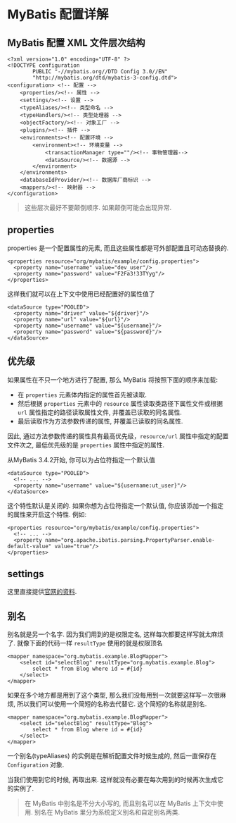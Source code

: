 # MyBatis 配置详解

## MyBatis 配置 XML 文件层次结构
```
<?xml version="1.0" encoding="UTF-8" ?>
<!DOCTYPE configuration
        PUBLIC "-//mybatis.org//DTD Config 3.0//EN"
        "http://mybatis.org/dtd/mybatis-3-config.dtd">
<configuration> <!-- 配置 -->
    <properties/><!-- 属性 -->
    <settings/><!-- 设置 -->
    <typeAliases/><!-- 类型命名 -->
    <typeHandlers/><!-- 类型处理器 -->
    <objectFactory/><!-- 对象工厂 -->
    <plugins/><!-- 插件 -->
    <environments><!-- 配置环境 -->
        <environment><!-- 环境变量 -->
            <transactionManager type=""/><!-- 事物管理器-->
            <dataSource/><!-- 数据源 -->
        </environment>
    </environments>
    <databaseIdProvider/><!-- 数据库厂商标识 -->
    <mappers/><!-- 映射器 -->
</configuration>
```

> 这些层次最好不要颠倒顺序. 如果颠倒可能会出现异常.

## properties
properties 是一个配置属性的元素, 而且这些属性都是可外部配置且可动态替换的.
```
<properties resource="org/mybatis/example/config.properties">
  <property name="username" value="dev_user"/>
  <property name="password" value="F2Fa3!33TYyg"/>
</properties>
```

这样我们就可以在上下文中使用已经配置好的属性值了

```
<dataSource type="POOLED">
  <property name="driver" value="${driver}"/>
  <property name="url" value="${url}"/>
  <property name="username" value="${username}"/>
  <property name="password" value="${password}"/>
</dataSource>
```

## 优先级
如果属性在不只一个地方进行了配置, 那么 MyBatis 将按照下面的顺序来加载:
 - 在 ```properties``` 元素体内指定的属性首先被读取.
 - 然后根据 ```properties``` 元素中的 ```resource``` 属性读取类路径下属性文件或根据 ```url``` 属性指定的路径读取属性文件, 并覆盖已读取的同名属性.
 - 最后读取作为方法参数传递的属性, 并覆盖已读取的同名属性.

因此, 通过方法参数传递的属性具有最高优先级，```resource/url``` 属性中指定的配置文件次之, 最低优先级的是 ```properties``` 属性中指定的属性.

从MyBatis 3.4.2开始, 你可以为占位符指定一个默认值
```
<dataSource type="POOLED">
  <!-- ... -->
  <property name="username" value="${username:ut_user}"/>
</dataSource>
```

这个特性默认是关闭的. 如果你想为占位符指定一个默认值, 你应该添加一个指定的属性来开启这个特性. 例如:
```
<properties resource="org/mybatis/example/config.properties">
  <!-- ... -->
  <property name="org.apache.ibatis.parsing.PropertyParser.enable-default-value" value="true"/>
</properties>
```

## settings

这里直接提供[官网的资料](http://www.mybatis.org/mybatis-3/zh/configuration.html#settings).

## 别名

别名就是另一个名字. 因为我们用到的是权限定名, 这样每次都要这样写就太麻烦了. 就像下面的代码一样 ```resultType``` 使用的就是权限顶名

```
<mapper namespace="org.mybatis.example.BlogMapper">
    <select id="selectBlog" resultType="org.mybatis.example.Blog">
        select * from Blog where id = #{id}
    </select>
</mapper>
```

如果在多个地方都是用到了这个类型, 那么我们没每用到一次就要这样写一次很麻烦, 所以我们可以使用一个简短的名称去代替它. 这个简短的名称就是别名.

```
<mapper namespace="org.mybatis.example.BlogMapper">
    <select id="selectBlog" resultType="Blog">
        select * from Blog where id = #{id}
    </select>
</mapper>
```

一个别名(typeAliases) 的实例是在解析配置文件时候生成的, 然后一直保存在 ```Configuration``` 对象.

当我们使用到它的时候, 再取出来. 这样就没有必要在每次用到的时候再次生成它的实例了.

> 在 MyBatis 中别名是不分大小写的, 而且别名可以在 MyBatis 上下文中使用. 
> 别名在 MyBatis 里分为系统定义别名和自定别名两类. 




